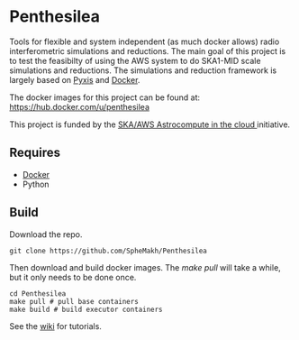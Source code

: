 # Penthesilea

Tools for flexible and system independent (as much docker allows) radio interferometric simulations and reductions.
The main goal of this project is to test the feasibilty of using the AWS system to do SKA1-MID scale simulations and reductions. The simulations and reduction framework is largely based on [Pyxis](https://github.com/ska-sa/pyxis) and [Docker](https://www.docker.com/).

The docker images for this project can be found at: https://hub.docker.com/u/penthesilea

This project is funded by the [SKA/AWS Astrocompute in the cloud ](https://www.skatelescope.org/ska-aws-astrocompute-call-for-proposals) initiative. 


## Requires 
* [Docker](http://docs.docker.com/)
* Python

## Build
Download the repo.
```
git clone https://github.com/SpheMakh/Penthesilea
```
Then download and build docker images. The *make pull* will take a while, but it only needs to be done once.

```
cd Penthesilea
make pull # pull base containers
make build # build executor containers
```

See the [wiki](../../wiki/) for tutorials. 
